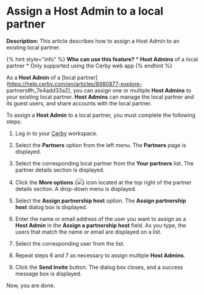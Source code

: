 # Assign a Host Admin to a local partner

**Description:** This article describes how to assign a Host Admin to an existing local partner.

{% hint style="info" %} **Who can use this feature?** * **Host Admins** of a
local partner * Only supported using the Cerby web app {% endhint %}

As a **Host Admin** of a [local
partner](https://help.cerby.com/en/articles/8980877-explore-
partners#h_7e4add33a2), you can assign one or multiple **Host Admins** to your
existing local partner. **Host Admins** can manage the local partner and its
guest users, and share accounts with the local partner.

To assign a **Host Admin** to a local partner, you must complete the following
steps:

  1. Log in to your [Cerby](https://app.cerby.com/) workspace.

  2. Select the **Partners** option from the left menu. The **Partners** page is displayed.

  3. Select the corresponding local partner from the **Your partners** list. The partner details section is displayed.

  4. Click the **More options** (![](https://downloads.intercomcdn.com/i/o/pc0ldyqu/1655737845/3482cf50f06ca89224fdfaae629e/AD_4nXcRXuZlqpWdtuRcbhBeIeUfl_5B0VnA7hHgYhRlZLlQllTLtgyvrcb55rwcAZYzy9YU_xRVvAKy46UM_gBLMP9ADO_qp8amFp-hX7ZeE_7BtkD5COF05wt_AyRzRORGxqs0smXgFtgeGkOBlr9xJ04mBYY?expires=1754568000&signature=464c4574fbe793bd002545c4023c4a21fd072d852923f9e14235f6141f4523fd&req=dSYiE859molbXPMW3Hu4gQG0W3N5hryAKl0xpVPci6xboUiE1LnzhVHn2Gn%2B%0AbQ%3D%3D%0A)) icon located at the top right of the partner details section. A drop-down menu is displayed.

  5. Select the **Assign partnership host** option. The **Assign partnership host** dialog box is displayed.

  6. Enter the name or email address of the user you want to assign as a **Host Admin** in the **Assign a partnership host** field. As you type, the users that match the name or email are displayed on a list.

  7. Select the corresponding user from the list.

  8. Repeat steps 6 and 7 as necessary to assign multiple **Host Admins**.

  9. Click the **Send Invite** button. The dialog box closes, and a success message box is displayed.

Now, you are done.

